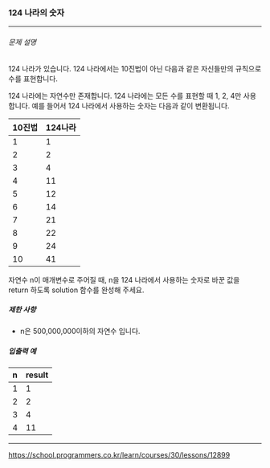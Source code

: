 ### 124 나라의 숫자

***

###### 문제 설명

124 나라가 있습니다. 124 나라에서는 10진법이 아닌 다음과 같은 자신들만의 규칙으로 수를 표현합니다.

124 나라에는 자연수만 존재합니다.
124 나라에는 모든 수를 표현할 때 1, 2, 4만 사용합니다.
예를 들어서 124 나라에서 사용하는 숫자는 다음과 같이 변환됩니다.

| 10진법 | 124나라 | 
| :--------| :----------|
| 1 | 1 | 
| 2 | 2 | 
| 3 | 4 | 
| 4 | 11 | 
| 5 | 12 | 
|6 | 14 |
|7 | 21 |
|8 | 22 |
|9 | 24 |
|10 | 41 |


자연수 n이 매개변수로 주어질 때, n을 124 나라에서 사용하는 숫자로 바꾼 값을 return 하도록 solution 함수를 완성해 주세요.



##### 제한 사항

- n은 500,000,000이하의 자연수 입니다.

##### 입출력 예

| n            | result            |
| :-----------------|:-----------------|
| 1 | 1|
| 2 | 2|
| 3 | 4|
| 4 | 11|


***
https://school.programmers.co.kr/learn/courses/30/lessons/12899
